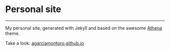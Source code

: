 # Personal site
------------

My personal site, generated with Jekyll and based on the awesome [Athena][l_Athena] theme.

Take a look: [agarciamontoro.github.io][l_site]

[l_Athena]: http://broccolini.net/athena/
[l_site]: http://agarciamontoro.github.io
